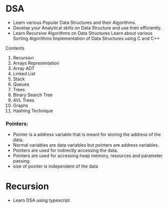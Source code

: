 # DSA
- Learn various Popular Data Structures and their Algorithms. 
- Develop your Analytical skills on Data Structure and use then efficiently.
- Learn Recursive Algorithms on Data Structures Learn about various Sorting Algorithms Implementation of Data Structures using C and C++


Contents
1. Recursion
2. Arrays Representation
3. Array ADT
4. Linked List
5. Stack
6. Queues
7. Trees
8. Binary Search Tree
9. AVL Trees
10. Graphs
11. Hashing Technique


 ### Pointers:
- Pointer is a address variable that is meant for storing the address of the data.
- Normal variables are data variables but pointers are address variables.
- Pointers are used for indirectly accessing the data.
- Pointers are used for accessing heap memory, resources and parameter passing.
- size of pointer is independent of the data

# Recursion
- Learn DSA using typescript


